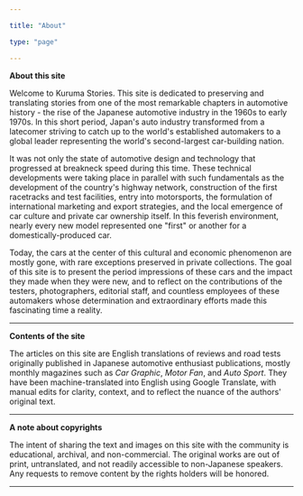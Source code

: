 ```yaml
---

title: "About"

type: "page"

---
```




<b>About this site</b>



Welcome to Kuruma Stories. This site is dedicated to preserving and translating stories from one of the most remarkable chapters in automotive history - the rise of the Japanese automotive industry in the 1960s to early 1970s. In this short period, Japan's auto industry transformed from a latecomer striving to catch up to the world's established automakers to a global leader representing the world's second-largest car-building nation.



It was not only the state of automotive design and technology that progressed at breakneck speed during this time. These technical developments were taking place in parallel with such fundamentals as the development of the country's highway network, construction of the first racetracks and test facilities, entry into motorsports, the formulation of international marketing and export strategies, and the local emergence of car culture and private car ownership itself. In this feverish environment, nearly every new model represented one "first" or another for a domestically-produced car.



Today, the cars at the center of this cultural and economic phenomenon are mostly gone, with rare exceptions preserved in private collections. The goal of this site is to present the period impressions of these cars and the impact they made when they were new, and to reflect on the contributions of the testers, photographers, editorial staff, and countless employees of these automakers whose determination and extraordinary efforts made this fascinating time a reality.



---



<b>Contents of the site</b>



The articles on this site are English translations of reviews and road tests originally published in Japanese automotive enthusiast publications, mostly monthly magazines such as <i>Car Graphic</i>, <i>Motor Fan</i>, and <i>Auto Sport</i>. They have been machine-translated into English using Google Translate, with manual edits for clarity, context, and to reflect the nuance of the authors' original text.



---



<b>A note about copyrights</b>



The intent of sharing the text and images on this site with the community is educational, archival, and non-commercial. The original works are out of print, untranslated, and not readily accessible to non-Japanese speakers. Any requests to remove content by the rights holders will be honored.



---


